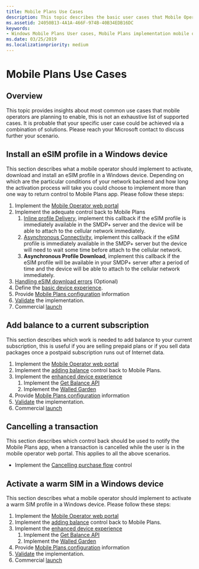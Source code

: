 ```yaml
---
title: Mobile Plans Use Cases
description: This topic describes the basic user cases that Mobile Operators could implement.
ms.assetid: 24050B13-4A1A-466F-974B-40B34EDB16DC
keywords:
- Windows Mobile Plans User cases, Mobile Plans implementation mobile operators
ms.date: 03/25/2019
ms.localizationpriority: medium
---
```


# Mobile Plans Use Cases

## Overview

This topic provides insights about most common use cases that mobile operators are planning to enable, this is not an exhaustive list of supported cases. It is probable that your specific user case could be achieved via a combination of solutions. Please reach your Microsoft contact to discuss further your scenario.

## Install an eSIM profile in a Windows device

This section describes what a mobile operator should implement to activate, download and install an eSIM profile in a Windows device. Depending on which are the particular conditions of your network backend and how long the activation process will take you could choose to implement more than one way to return control to Mobile Plans app.
Please follow these steps:

1. Implement the [Mobile Operator web portal](mobile-plans-web-portal.md#web-service-api-used-for-esim)
2. Implement the adequate control back to Mobile Plans
   1. [Inline profile Delivery](mobile-plans-callbacks.md#inline-profile-delivery), implement this callback if the eSIM profile is immediately available in the SMDP+ server and the device will be able to attach to the cellular network immediately.
   2. [Asynchronous Connectivity](mobile-plans-callbacks.md#asynchronous-connectivity), implement this callback if the eSIM profile is immediately available in the SMDP+ server but the device will need to wait some time before attach to the cellular network.
   3. **Asynchronous Profile Download**, implement this callback if the eSIM profile will be available in your SMDP+ server after a period of time and the device will be able to attach to the cellular network immediately.
3. [Handling eSIM download errors](mobile-plans-eSIM-error-handling.md) (Optional)
4. Define the [basic device experience](mobile-plans-device-experience.md#basic-device-experience).
5. Provide [Mobile Plans configuration](mobile-plans-configuration.md) information
6. [Validate](mobile-plans-integration.md) the implementation.
7. Commercial [launch](mobile-plans-launch.md)

## Add balance to a current subscription

This section describes which work is needed to add balance to your current subscription, this is useful if you are selling prepaid plans or if you sell data packages once a postpaid subscription runs out of Internet data.

1. Implement the [Mobile Operator web portal](mobile-plans-web-portal.md)
2. Implement the [adding balance](mobile-plans-callbacks.md#adding-balance) control back to Mobile Plans.
3. Implement the [enhanced device experience](mobile-plans-device-experience.md#enhanced-device-experience)
   1. Implement the [Get Balance API](mobile-plans-device-experience.md#getbalance-api)
   2. Implement the [Walled Garden](mobile-plans-device-experience.md#walled-garden)
4. Provide [Mobile Plans configuration](mobile-plans-configuration.md) information
5. [Validate](mobile-plans-integration.md) the implementation.
6. Commercial [launch](mobile-plans-launch.md)

## Cancelling a transaction

This section describes which control back should be used to notify the Mobile Plans app, when a transaction is cancelled while the user is in the mobile operator web portal. This applies to all the above scenarios.

- Implement the [Cancelling purchase flow](mobile-plans-callbacks.md#cancelling-purchase-flow) control

## Activate a warm SIM in a Windows device

This section describes what a mobile operator should implement to activate a warm SIM profile in a Windows device.
Please follow these steps:

1. Implement the [Mobile Operator web portal](mobile-plans-web-portal.md#web-service-api-used-for-physical-sim)
2. Implement the [adding balance](mobile-plans-callbacks.md#adding-balance) control back to Mobile Plans.
3. Implement the [enhanced device experience](mobile-plans-device-experience.md#enhanced-device-experience)
   1. Implement the [Get Balance API](mobile-plans-device-experience.md#getbalance-api)
   2. Implement the [Walled Garden](mobile-plans-device-experience.md#walled-garden)
4. Provide [Mobile Plans configuration](mobile-plans-configuration.md) information
5. [Validate](mobile-plans-integration.md) the implementation.
6. Commercial [launch](mobile-plans-launch.md)
